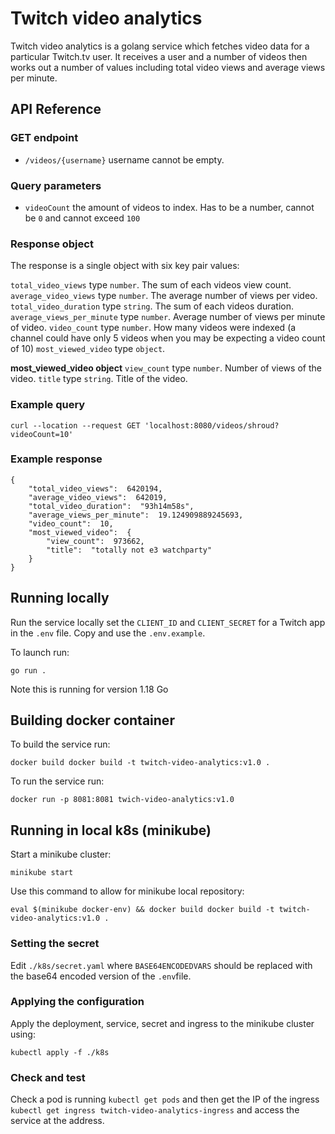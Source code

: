 # Twitch video analytics

Twitch video analytics is a golang service which fetches video data for a particular Twitch.tv user. It receives a user and a number of videos then works out a number of values including total video views and average views per minute.

## API Reference

### GET endpoint

- `/videos/{username}` username cannot be empty.

### Query parameters

- `videoCount` the amount of videos to index. Has to be a number, cannot be `0` and cannot exceed `100`

### Response object

The response is a single object with six key pair values:

`total_video_views` type `number`.  The sum of each videos view count.
`average_video_views` type `number`. The average number of views per video.
`total_video_duration` type `string`. The sum of each videos duration.
`average_views_per_minute` type `number`. Average number of views per minute of video.
`video_count` type `number`. How many videos were indexed (a channel could have only 5 videos when you may be expecting a video count of 10)
`most_viewed_video` type `object`.

**most_viewed_video object**
`view_count` type `number`. Number of views of the video.
`title` type `string`. Title of the video.

### Example query

```
curl --location --request GET 'localhost:8080/videos/shroud?videoCount=10'
```

### Example response

```
{
	"total_video_views":  6420194,
	"average_video_views":  642019,
	"total_video_duration":  "93h14m58s",
	"average_views_per_minute":  19.124909889245693,
	"video_count":  10,
	"most_viewed_video":  {
		"view_count":  973662,
		"title":  "totally not e3 watchparty"
	}
}
```

## Running locally
Run the service locally set the `CLIENT_ID` and `CLIENT_SECRET` for a Twitch app in the `.env` file. Copy and use the `.env.example`.

To launch run:

```
go run .
```

Note this is running for version 1.18 Go

## Building docker container

To build the service run:

```
docker build docker build -t twitch-video-analytics:v1.0 .
```

To run the service run:

```
docker run -p 8081:8081 twich-video-analytics:v1.0
```

## Running in local k8s (minikube)

Start a minikube cluster:
```
minikube start
```

Use this command to allow for minikube local repository:

```
eval $(minikube docker-env) && docker build docker build -t twitch-video-analytics:v1.0 .
```

### Setting the secret

Edit `./k8s/secret.yaml` where `BASE64ENCODEDVARS` should be replaced with the base64 encoded version of the `.env`file.

### Applying the configuration

Apply the deployment, service, secret and ingress to the minikube cluster using:

```
kubectl apply -f ./k8s
```

### Check and test

Check a pod is running `kubectl get pods` and then get the IP of the ingress `kubectl get ingress twitch-video-analytics-ingress` and access the service at the address.